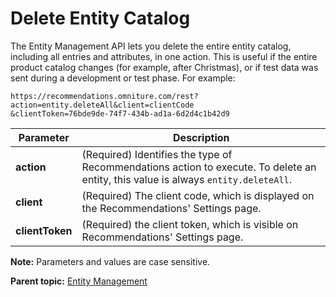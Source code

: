 # Delete Entity Catalog

The Entity Management API lets you delete the entire entity catalog, including all entries and attributes, in one action. This is useful if the entire product catalog changes \(for example, after Christmas\), or if test data was sent during a development or test phase. For example:

```
https://recommendations.omniture.com/rest?action=entity.deleteAll&client=clientCode
&clientToken=76bde9de-74f7-434b-ad1a-6d2d4c1b42d9
```

|Parameter|Description|
|---------|-----------|
|**action** | \(Required\) Identifies the type of Recommendations action to execute. To delete an entity, this value is always `entity.deleteAll`. |
| **client** | \(Required\) The client code, which is displayed on the Recommendations' Settings page. |
| **clientToken** | \(Required\) the client token, which is visible on Recommendations' Settings page. |

**Note:** Parameters and values are case sensitive.

**Parent topic:** [Entity Management](../entity_mgmt/r_recs_entity_mgmt.md)

